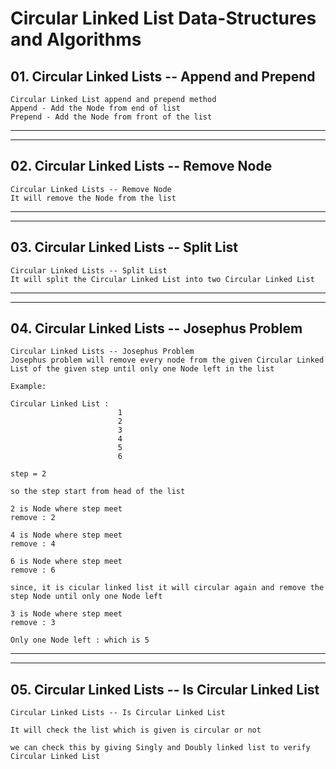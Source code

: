 # Circular Linked List Data-Structures and Algorithms

## 01. Circular Linked Lists -- Append and Prepend

    Circular Linked List append and prepend method
    Append - Add the Node from end of list
    Prepend - Add the Node from front of the list

---

---

## 02. Circular Linked Lists -- Remove Node

    Circular Linked Lists -- Remove Node
    It will remove the Node from the list

---

---

## 03. Circular Linked Lists -- Split List

    Circular Linked Lists -- Split List
    It will split the Circular Linked List into two Circular Linked List

---

---

## 04. Circular Linked Lists -- Josephus Problem

    Circular Linked Lists -- Josephus Problem
    Josephus problem will remove every node from the given Circular Linked List of the given step until only one Node left in the list

    Example:

    Circular Linked List :
                            1
                            2
                            3
                            4
                            5
                            6

    step = 2

    so the step start from head of the list

    2 is Node where step meet
    remove : 2

    4 is Node where step meet
    remove : 4

    6 is Node where step meet
    remove : 6

    since, it is cicular linked list it will circular again and remove the step Node until only one Node left

    3 is Node where step meet
    remove : 3

    Only one Node left : which is 5

---

---

## 05. Circular Linked Lists -- Is Circular Linked List

    Circular Linked Lists -- Is Circular Linked List

    It will check the list which is given is circular or not

    we can check this by giving Singly and Doubly linked list to verify Circular Linked List
